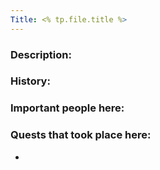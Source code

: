 ```yaml
---
Title: <% tp.file.title %>
---
```

### Description:

### History:

### Important people here:



### Quests that took place here:
* 
